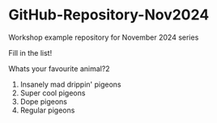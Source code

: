 # GitHub-Repository-Nov2024
Workshop example repository for November 2024 series


Fill in the list!

Whats your favourite animal?2
 
1. Insanely mad drippin' pigeons
2. Super cool pigeons
3. Dope pigeons
4. Regular pigeons

